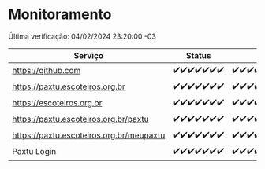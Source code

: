 # Monitoramento

Última verificação: 04/02/2024 23:20:00 -03

|Serviço|Status|Últimas 24h|
|---|---|---|
|https://github.com|<span title="2024-01-29: OK=24">✔️</span><span title="2024-01-30: OK=24">✔️</span><span title="2024-01-31: OK=24">✔️</span><span title="2024-02-01: OK=24">✔️</span><span title="2024-02-02: OK=24">✔️</span><span title="2024-02-03: OK=24">✔️</span><span title="2024-02-04: OK=3">✔️</span>|<span title="04/02/2024 00:07:00 -03 : 200">✔️</span><span title="04/02/2024 01:07:00 -03 : 200">✔️</span><span title="04/02/2024 02:04:00 -03 : 200">✔️</span><span title="04/02/2024 03:07:00 -03 : 200">✔️</span><span title="04/02/2024 04:05:00 -03 : 200">✔️</span><span title="04/02/2024 05:07:00 -03 : 200">✔️</span><span title="04/02/2024 06:04:00 -03 : 200">✔️</span><span title="04/02/2024 07:06:00 -03 : 200">✔️</span><span title="04/02/2024 08:03:00 -03 : 200">✔️</span><span title="04/02/2024 09:09:00 -03 : 200">✔️</span><span title="04/02/2024 10:07:00 -03 : 200">✔️</span><span title="04/02/2024 11:03:00 -03 : 200">✔️</span><span title="04/02/2024 12:03:00 -03 : 200">✔️</span><span title="04/02/2024 13:06:00 -03 : 200">✔️</span><span title="04/02/2024 14:03:00 -03 : 200">✔️</span><span title="04/02/2024 15:07:00 -03 : 200">✔️</span><span title="04/02/2024 16:05:00 -03 : 200">✔️</span><span title="04/02/2024 17:05:00 -03 : 200">✔️</span><span title="04/02/2024 18:03:00 -03 : 200">✔️</span><span title="04/02/2024 19:04:00 -03 : 200">✔️</span><span title="04/02/2024 20:05:00 -03 : 200">✔️</span><span title="04/02/2024 21:31:00 -03 : 200">✔️</span><span title="04/02/2024 22:42:00 -03 : 200">✔️</span><span title="04/02/2024 23:20:00 -03 : 200">✔️</span>|
|https://paxtu.escoteiros.org.br|<span title="2024-01-29: OK=24">✔️</span><span title="2024-01-30: OK=24">✔️</span><span title="2024-01-31: OK=24">✔️</span><span title="2024-02-01: OK=24">✔️</span><span title="2024-02-02: OK=24">✔️</span><span title="2024-02-03: OK=24">✔️</span><span title="2024-02-04: OK=3">✔️</span>|<span title="04/02/2024 00:07:00 -03 : 200">✔️</span><span title="04/02/2024 01:07:00 -03 : 200">✔️</span><span title="04/02/2024 02:04:00 -03 : 200">✔️</span><span title="04/02/2024 03:07:00 -03 : 200">✔️</span><span title="04/02/2024 04:05:00 -03 : 200">✔️</span><span title="04/02/2024 05:07:00 -03 : 200">✔️</span><span title="04/02/2024 06:04:00 -03 : 200">✔️</span><span title="04/02/2024 07:06:00 -03 : 200">✔️</span><span title="04/02/2024 08:03:00 -03 : 200">✔️</span><span title="04/02/2024 09:09:00 -03 : 200">✔️</span><span title="04/02/2024 10:07:00 -03 : 200">✔️</span><span title="04/02/2024 11:03:00 -03 : 200">✔️</span><span title="04/02/2024 12:03:00 -03 : 200">✔️</span><span title="04/02/2024 13:06:00 -03 : 200">✔️</span><span title="04/02/2024 14:03:00 -03 : 200">✔️</span><span title="04/02/2024 15:07:00 -03 : 200">✔️</span><span title="04/02/2024 16:05:00 -03 : 200">✔️</span><span title="04/02/2024 17:05:00 -03 : 200">✔️</span><span title="04/02/2024 18:03:00 -03 : 200">✔️</span><span title="04/02/2024 19:04:00 -03 : 200">✔️</span><span title="04/02/2024 20:05:00 -03 : 200">✔️</span><span title="04/02/2024 21:31:00 -03 : 200">✔️</span><span title="04/02/2024 22:42:00 -03 : 200">✔️</span><span title="04/02/2024 23:20:00 -03 : 200">✔️</span>|
|https://escoteiros.org.br|<span title="2024-01-29: OK=24">✔️</span><span title="2024-01-30: OK=24">✔️</span><span title="2024-01-31: OK=24">✔️</span><span title="2024-02-01: OK=24">✔️</span><span title="2024-02-02: OK=24">✔️</span><span title="2024-02-03: OK=24">✔️</span><span title="2024-02-04: OK=3">✔️</span>|<span title="04/02/2024 00:07:00 -03 : 200">✔️</span><span title="04/02/2024 01:07:00 -03 : 200">✔️</span><span title="04/02/2024 02:04:00 -03 : 200">✔️</span><span title="04/02/2024 03:07:00 -03 : 200">✔️</span><span title="04/02/2024 04:05:00 -03 : 200">✔️</span><span title="04/02/2024 05:07:00 -03 : 200">✔️</span><span title="04/02/2024 06:04:00 -03 : 200">✔️</span><span title="04/02/2024 07:06:00 -03 : 200">✔️</span><span title="04/02/2024 08:03:00 -03 : 200">✔️</span><span title="04/02/2024 09:09:00 -03 : 200">✔️</span><span title="04/02/2024 10:07:00 -03 : 200">✔️</span><span title="04/02/2024 11:03:00 -03 : 200">✔️</span><span title="04/02/2024 12:03:00 -03 : 200">✔️</span><span title="04/02/2024 13:06:00 -03 : 200">✔️</span><span title="04/02/2024 14:03:00 -03 : 200">✔️</span><span title="04/02/2024 15:07:00 -03 : 200">✔️</span><span title="04/02/2024 16:05:00 -03 : 200">✔️</span><span title="04/02/2024 17:05:00 -03 : 200">✔️</span><span title="04/02/2024 18:03:00 -03 : 200">✔️</span><span title="04/02/2024 19:04:00 -03 : 0">❌</span><span title="04/02/2024 20:05:00 -03 : 200">✔️</span><span title="04/02/2024 21:31:00 -03 : 200">✔️</span><span title="04/02/2024 22:42:00 -03 : 200">✔️</span><span title="04/02/2024 23:20:00 -03 : 200">✔️</span>|
|https://paxtu.escoteiros.org.br/paxtu|<span title="2024-01-29: OK=24">✔️</span><span title="2024-01-30: OK=24">✔️</span><span title="2024-01-31: OK=24">✔️</span><span title="2024-02-01: OK=24">✔️</span><span title="2024-02-02: OK=24">✔️</span><span title="2024-02-03: OK=24">✔️</span><span title="2024-02-04: OK=3">✔️</span>|<span title="04/02/2024 00:07:00 -03 : 200">✔️</span><span title="04/02/2024 01:07:00 -03 : 200">✔️</span><span title="04/02/2024 02:04:00 -03 : 200">✔️</span><span title="04/02/2024 03:07:00 -03 : 200">✔️</span><span title="04/02/2024 04:05:00 -03 : 200">✔️</span><span title="04/02/2024 05:07:00 -03 : 200">✔️</span><span title="04/02/2024 06:04:00 -03 : 200">✔️</span><span title="04/02/2024 07:06:00 -03 : 200">✔️</span><span title="04/02/2024 08:03:00 -03 : 200">✔️</span><span title="04/02/2024 09:09:00 -03 : 200">✔️</span><span title="04/02/2024 10:07:00 -03 : 200">✔️</span><span title="04/02/2024 11:03:00 -03 : 200">✔️</span><span title="04/02/2024 12:03:00 -03 : 200">✔️</span><span title="04/02/2024 13:06:00 -03 : 200">✔️</span><span title="04/02/2024 14:03:00 -03 : 200">✔️</span><span title="04/02/2024 15:07:00 -03 : 200">✔️</span><span title="04/02/2024 16:05:00 -03 : 200">✔️</span><span title="04/02/2024 17:05:00 -03 : 200">✔️</span><span title="04/02/2024 18:03:00 -03 : 200">✔️</span><span title="04/02/2024 19:04:00 -03 : 200">✔️</span><span title="04/02/2024 20:05:00 -03 : 200">✔️</span><span title="04/02/2024 21:31:00 -03 : 200">✔️</span><span title="04/02/2024 22:42:00 -03 : 200">✔️</span><span title="04/02/2024 23:20:00 -03 : 200">✔️</span>|
|https://paxtu.escoteiros.org.br/meupaxtu|<span title="2024-01-29: OK=24">✔️</span><span title="2024-01-30: OK=24">✔️</span><span title="2024-01-31: OK=24">✔️</span><span title="2024-02-01: OK=24">✔️</span><span title="2024-02-02: OK=24">✔️</span><span title="2024-02-03: OK=24">✔️</span><span title="2024-02-04: OK=3">✔️</span>|<span title="04/02/2024 00:07:00 -03 : 200">✔️</span><span title="04/02/2024 01:07:00 -03 : 200">✔️</span><span title="04/02/2024 02:04:00 -03 : 200">✔️</span><span title="04/02/2024 03:07:00 -03 : 200">✔️</span><span title="04/02/2024 04:05:00 -03 : 200">✔️</span><span title="04/02/2024 05:07:00 -03 : 200">✔️</span><span title="04/02/2024 06:04:00 -03 : 200">✔️</span><span title="04/02/2024 07:06:00 -03 : 200">✔️</span><span title="04/02/2024 08:03:00 -03 : 200">✔️</span><span title="04/02/2024 09:09:00 -03 : 200">✔️</span><span title="04/02/2024 10:07:00 -03 : 200">✔️</span><span title="04/02/2024 11:03:00 -03 : 200">✔️</span><span title="04/02/2024 12:03:00 -03 : 200">✔️</span><span title="04/02/2024 13:06:00 -03 : 200">✔️</span><span title="04/02/2024 14:03:00 -03 : 200">✔️</span><span title="04/02/2024 15:07:00 -03 : 200">✔️</span><span title="04/02/2024 16:05:00 -03 : 200">✔️</span><span title="04/02/2024 17:05:00 -03 : 200">✔️</span><span title="04/02/2024 18:03:00 -03 : 200">✔️</span><span title="04/02/2024 19:04:00 -03 : 200">✔️</span><span title="04/02/2024 20:05:00 -03 : 200">✔️</span><span title="04/02/2024 21:31:00 -03 : 200">✔️</span><span title="04/02/2024 22:42:00 -03 : 200">✔️</span><span title="04/02/2024 23:20:00 -03 : 200">✔️</span>|
|Paxtu Login|<span title="2024-01-29: OK=24">✔️</span><span title="2024-01-30: OK=24">✔️</span><span title="2024-01-31: OK=24">✔️</span><span title="2024-02-01: OK=24">✔️</span><span title="2024-02-02: OK=24">✔️</span><span title="2024-02-03: OK=24">✔️</span><span title="2024-02-04: OK=3">✔️</span>|<span title="04/02/2024 00:07:00 -03 : 200">✔️</span><span title="04/02/2024 01:07:00 -03 : 200">✔️</span><span title="04/02/2024 02:04:00 -03 : 200">✔️</span><span title="04/02/2024 03:07:00 -03 : 200">✔️</span><span title="04/02/2024 04:05:00 -03 : 200">✔️</span><span title="04/02/2024 05:07:00 -03 : 200">✔️</span><span title="04/02/2024 06:04:00 -03 : 200">✔️</span><span title="04/02/2024 07:06:00 -03 : 200">✔️</span><span title="04/02/2024 08:03:00 -03 : 200">✔️</span><span title="04/02/2024 09:09:00 -03 : 200">✔️</span><span title="04/02/2024 10:07:00 -03 : 200">✔️</span><span title="04/02/2024 11:03:00 -03 : 200">✔️</span><span title="04/02/2024 12:03:00 -03 : 200">✔️</span><span title="04/02/2024 13:06:00 -03 : 200">✔️</span><span title="04/02/2024 14:03:00 -03 : 200">✔️</span><span title="04/02/2024 15:07:00 -03 : 200">✔️</span><span title="04/02/2024 16:05:00 -03 : 200">✔️</span><span title="04/02/2024 17:05:00 -03 : 200">✔️</span><span title="04/02/2024 18:03:00 -03 : 200">✔️</span><span title="04/02/2024 19:04:00 -03 : 200">✔️</span><span title="04/02/2024 20:05:00 -03 : 200">✔️</span><span title="04/02/2024 21:31:00 -03 : 200">✔️</span><span title="04/02/2024 22:42:00 -03 : 200">✔️</span><span title="04/02/2024 23:20:00 -03 : 200">✔️</span>|
